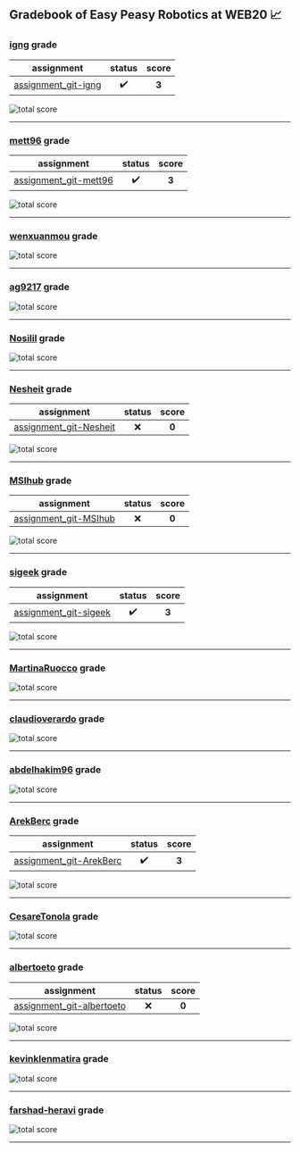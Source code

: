 ## Gradebook of Easy Peasy Robotics at WEB20 :chart_with_upwards_trend:

### [**igng**](https://github.com/igng) grade

| assignment | status | score |
|    :--:    |  :--:  | :--:  |
| [assignment_git-igng](https://github.com/easy-peasy-robotics/assignment_git-igng) | :heavy_check_mark: | **3** |

![total score](https://img.shields.io/badge/total_score-3-brightgreen.svg?style=flat-square)

---


### [**mett96**](https://github.com/mett96) grade

| assignment | status | score |
|    :--:    |  :--:  | :--:  |
| [assignment_git-mett96](https://github.com/easy-peasy-robotics/assignment_git-mett96) | :heavy_check_mark: | **3** |

![total score](https://img.shields.io/badge/total_score-3-brightgreen.svg?style=flat-square)

---


### [**wenxuanmou**](https://github.com/wenxuanmou) grade

![total score](https://img.shields.io/badge/total_score-0-orange.svg?style=flat-square)

---


### [**ag9217**](https://github.com/ag9217) grade

![total score](https://img.shields.io/badge/total_score-0-orange.svg?style=flat-square)

---


### [**Nosilil**](https://github.com/Nosilil) grade

![total score](https://img.shields.io/badge/total_score-0-orange.svg?style=flat-square)

---


### [**Nesheit**](https://github.com/Nesheit) grade

| assignment | status | score |
|    :--:    |  :--:  | :--:  |
| [assignment_git-Nesheit](https://github.com/easy-peasy-robotics/assignment_git-Nesheit) | :x: | **0** |

![total score](https://img.shields.io/badge/total_score-0-orange.svg?style=flat-square)

---


### [**MSIhub**](https://github.com/MSIhub) grade

| assignment | status | score |
|    :--:    |  :--:  | :--:  |
| [assignment_git-MSIhub](https://github.com/easy-peasy-robotics/assignment_git-MSIhub) | :x: | **0** |

![total score](https://img.shields.io/badge/total_score-0-orange.svg?style=flat-square)

---


### [**sigeek**](https://github.com/sigeek) grade

| assignment | status | score |
|    :--:    |  :--:  | :--:  |
| [assignment_git-sigeek](https://github.com/easy-peasy-robotics/assignment_git-sigeek) | :heavy_check_mark: | **3** |

![total score](https://img.shields.io/badge/total_score-3-brightgreen.svg?style=flat-square)

---


### [**MartinaRuocco**](https://github.com/MartinaRuocco) grade

![total score](https://img.shields.io/badge/total_score-0-orange.svg?style=flat-square)

---


### [**claudioverardo**](https://github.com/claudioverardo) grade

![total score](https://img.shields.io/badge/total_score-0-orange.svg?style=flat-square)

---


### [**abdelhakim96**](https://github.com/abdelhakim96) grade

![total score](https://img.shields.io/badge/total_score-0-orange.svg?style=flat-square)

---


### [**ArekBerc**](https://github.com/ArekBerc) grade

| assignment | status | score |
|    :--:    |  :--:  | :--:  |
| [assignment_git-ArekBerc](https://github.com/easy-peasy-robotics/assignment_git-ArekBerc) | :heavy_check_mark: | **3** |

![total score](https://img.shields.io/badge/total_score-3-brightgreen.svg?style=flat-square)

---


### [**CesareTonola**](https://github.com/CesareTonola) grade

![total score](https://img.shields.io/badge/total_score-0-orange.svg?style=flat-square)

---


### [**albertoeto**](https://github.com/albertoeto) grade

| assignment | status | score |
|    :--:    |  :--:  | :--:  |
| [assignment_git-albertoeto](https://github.com/easy-peasy-robotics/assignment_git-albertoeto) | :x: | **0** |

![total score](https://img.shields.io/badge/total_score-0-orange.svg?style=flat-square)

---


### [**kevinklenmatira**](https://github.com/kevinklenmatira) grade

![total score](https://img.shields.io/badge/total_score-0-orange.svg?style=flat-square)

---


### [**farshad-heravi**](https://github.com/farshad-heravi) grade

![total score](https://img.shields.io/badge/total_score-0-orange.svg?style=flat-square)

---

